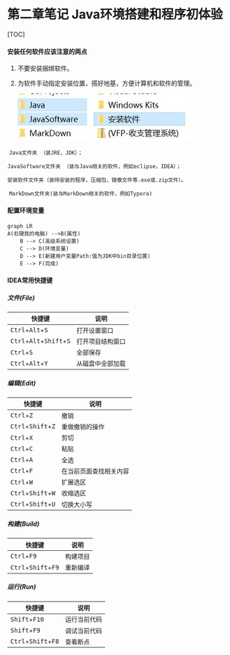 # 第二章笔记  Java环境搭建和程序初体验

[TOC]

#### 安装任何软件应该注意的两点

1. 不要安装捆绑软件。

2. 为软件手动指定安装位置，搭好地基，方便计算机和软件的管理。

   ![](%E7%AC%AC%E4%BA%8C%E7%AB%A0%E7%AC%94%E8%AE%B0%20%20Java%E7%8E%AF%E5%A2%83%E6%90%AD%E5%BB%BA%E5%92%8C%E7%A8%8B%E5%BA%8F%E5%88%9D%E4%BD%93%E9%AA%8C.assets/%E7%AC%94%E8%AE%B01.JPG)

​               `Java文件夹 （装JRE，JDK）；`

​               `JavaSoftware文件夹 （装与Java相关的软件，例如eclipse，IDEA）；`

​               `安装软件文件夹（装待安装的程序，压缩包，镜像文件等.exe或.zip文件）。`

​               `MarkDown文件夹(装与MarkDown相关的软件，例如Typora)`

#### 配置环境变量

```mermaid
graph LR
A(右键我的电脑) -->B(属性)
    B --> C(高级系统设置)
    C --> D(环境变量)
    D --> E(新建用户变量Path:值为JDK中bin目录位置)
    E --> F(完成)
```

#### IDEA常用快捷键

##### 文件(File)

| 快捷键                                                       | 说明             |
| ------------------------------------------------------------ | ---------------- |
| <kbd>Ctrl</kbd>+<kbd>Alt</kbd>+<kbd>S</kbd>                  | 打开设置窗口     |
| <kbd>Ctrl</kbd>+<kbd>Alt</kbd>+<kbd>Shift</kbd>+<kbd>S</kbd> | 打开项目结构窗口 |
| <kbd>Ctrl</kbd>+<kbd>S</kbd>                                 | 全部保存         |
| <kbd>Ctrl</kbd>+<kbd>Alt</kbd>+<kbd>Y</kbd>                  | 从磁盘中全部加载 |

##### 编辑(Edit)

| 快捷键                                        | 说明                   |
| --------------------------------------------- | ---------------------- |
| <kbd>Ctrl</kbd>+<kbd>Z</kbd>                  | 撤销                   |
| <kbd>Ctrl</kbd>+<kbd>Shift</kbd>+<kbd>Z</kbd> | 重做撤销的操作         |
| <kbd>Ctrl</kbd>+<kbd>X</kbd>                  | 剪切                   |
| <kbd>Ctrl</kbd>+<kbd>C</kbd>                  | 粘贴                   |
| <kbd>Ctrl</kbd>+<kbd>A</kbd>                  | 全选                   |
| <kbd>Ctrl</kbd>+<kbd>F</kbd>                  | 在当前页面查找相关内容 |
| <kbd>Ctrl</kbd>+<kbd>W</kbd>                  | 扩展选区               |
| <kbd>Ctrl</kbd>+<kbd>Shift</kbd>+<kbd>W</kbd> | 收缩选区               |
| <kbd>Ctrl</kbd>+<kbd>Shift</kbd>+<kbd>U</kbd> | 切换大小写             |

##### 构建(Build)

| 快捷键                                         | 说明     |
| ---------------------------------------------- | -------- |
| <kbd>Ctrl</kbd>+<kbd>F9</kbd>                  | 构建项目 |
| <kbd>Ctrl</kbd>+<kbd>Shift</kbd>+<kbd>F9</kbd> | 重新编译 |

##### 运行(Run)

| 快捷键                                         | 说明         |
| ---------------------------------------------- | ------------ |
| <kbd>Shift</kbd>+<kbd>F10</kbd>                | 运行当前代码 |
| <kbd>Shift</kbd>+<kbd>F9</kbd>                 | 调试当前代码 |
| <kbd>Ctrl</kbd>+<kbd>Shift</kbd>+<kbd>F8</kbd> | 查看断点     |

